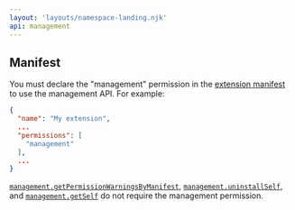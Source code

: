 ```yaml
---
layout: 'layouts/namespace-landing.njk'
api: management
---
```


## Manifest

You must declare the "management" permission in the [extension manifest][1] to use the management
API. For example:

```json
{
  "name": "My extension",
  ...
  "permissions": [
    "management"
  ],
  ...
}
```

[`management.getPermissionWarningsByManifest`][2], [`management.uninstallSelf`][3], and
[`management.getSelf`][4] do not require the management permission.

[1]: /extensions/manifest
[2]: #method-getPermissionWarningsByManifest
[3]: #method-uninstallSelf
[4]: #method-getSelf
